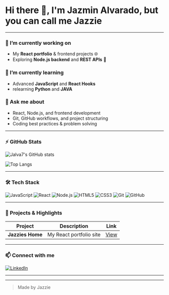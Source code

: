 # Hi there 👋, I'm Jazmin Alvarado, but you can call me Jazzie

---

### 🔭 I’m currently working on
- My **React portfolio** & frontend projects 🌐
- Exploring **Node.js backend** and **REST APIs** 🚀

### 🌱 I’m currently learning
- Advanced **JavaScript** and **React Hooks**
- relearning **Python** and **JAVA**

### 💬 Ask me about
- React, Node.js, and frontend development
- Git, GitHub workflows, and project structuring
- Coding best practices & problem solving

---

### ⚡ GitHub Stats
![Jalva7's GitHub stats](https://github-readme-stats.vercel.app/api?username=Jalva7&show_icons=true&theme=radical)

![Top Langs](https://github-readme-stats.vercel.app/api/top-langs/?username=Jalva7&layout=compact&theme=radical)

---

### 🛠️ Tech Stack
![JavaScript](https://img.shields.io/badge/JavaScript-F7DF1E?style=for-the-badge&logo=javascript&logoColor=black)
![React](https://img.shields.io/badge/React-20232A?style=for-the-badge&logo=react&logoColor=61DAFB)
![Node.js](https://img.shields.io/badge/Node.js-339933?style=for-the-badge&logo=node.js&logoColor=white)
![HTML5](https://img.shields.io/badge/HTML5-E34F26?style=for-the-badge&logo=html5&logoColor=white)
![CSS3](https://img.shields.io/badge/CSS3-1572B6?style=for-the-badge&logo=css3&logoColor=white)
![Git](https://img.shields.io/badge/Git-F05032?style=for-the-badge&logo=git&logoColor=white)
![GitHub](https://img.shields.io/badge/GitHub-181717?style=for-the-badge&logo=github&logoColor=white)

---

### 🌟 Projects & Highlights
| Project | Description | Link |
|---------|-------------|------|
| **Jazzies Home** | My React portfolio site | [View](https://jazmina.github.io/JazminA/) |


---

### 📫 Connect with me
[![LinkedIn](https://img.shields.io/badge/LinkedIn-0077B5?style=for-the-badge&logo=linkedin&logoColor=white)](www.linkedin.com/in/jazmin-alvarado-dec30712)


---


---

> Made by Jazzie

